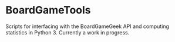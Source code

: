 # BoardGameTools

Scripts for interfacing with the BoardGameGeek API and computing statistics in Python 3. Currently a work in progress.
